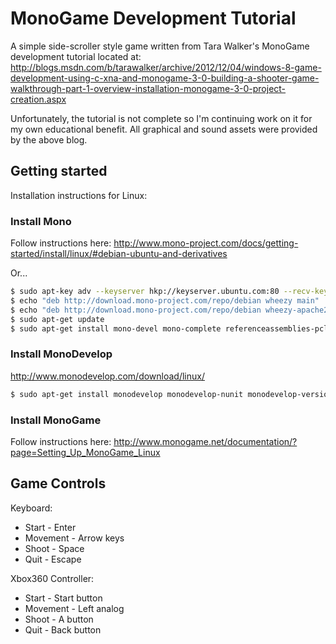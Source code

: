 MonoGame Development Tutorial
=============================

A simple side-scroller style game written from Tara Walker's MonoGame
development tutorial located at:
http://blogs.msdn.com/b/tarawalker/archive/2012/12/04/windows-8-game-development-using-c-xna-and-monogame-3-0-building-a-shooter-game-walkthrough-part-1-overview-installation-monogame-3-0-project-creation.aspx

Unfortunately, the tutorial is not complete so I'm continuing work on it for my
own educational benefit.  All graphical and sound assets were provided by the
above blog.

## Getting started

Installation instructions for Linux:

### Install Mono

Follow instructions here: http://www.mono-project.com/docs/getting-started/install/linux/#debian-ubuntu-and-derivatives

Or...

```bash
$ sudo apt-key adv --keyserver hkp://keyserver.ubuntu.com:80 --recv-keys 3FA7E0328081BFF6A14DA29AA6A19B38D3D831EF
$ echo "deb http://download.mono-project.com/repo/debian wheezy main" | sudo tee /etc/apt/sources.list.d/mono-xamarin.list
$ echo "deb http://download.mono-project.com/repo/debian wheezy-apache24-compat main" | sudo tee -a /etc/apt/sources.list.d/mono-xamarin.list
$ sudo apt-get update
$ sudo apt-get install mono-devel mono-complete referenceassemblies-pcl ca-certificates-mono
```

### Install MonoDevelop

http://www.monodevelop.com/download/linux/

```bash
$ sudo apt-get install monodevelop monodevelop-nunit monodevelop-versioncontrol
```
### Install MonoGame

Follow instructions here: http://www.monogame.net/documentation/?page=Setting_Up_MonoGame_Linux


## Game Controls

Keyboard:
* Start - Enter
* Movement - Arrow keys
* Shoot - Space
* Quit - Escape

Xbox360 Controller:
* Start - Start button
* Movement - Left analog
* Shoot - A button
* Quit - Back button
